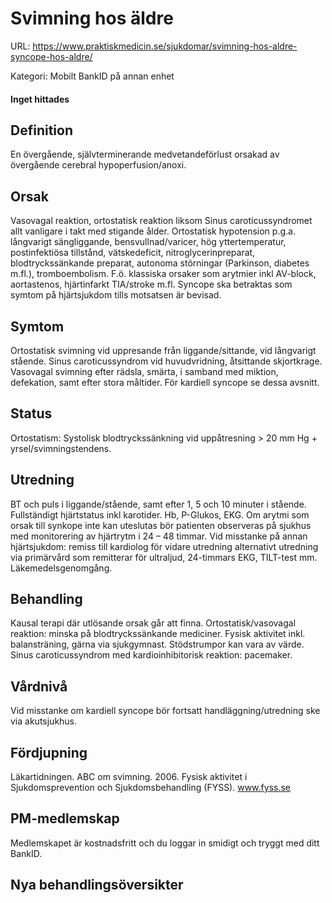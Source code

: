 # Svimning hos äldre

URL: https://www.praktiskmedicin.se/sjukdomar/svimning-hos-aldre-syncope-hos-aldre/



Kategori: Mobilt BankID på annan enhet

#### Inget hittades

## Definition

En övergående, självterminerande medvetandeförlust orsakad av övergående cerebral hypoperfusion/anoxi.

## Orsak

Vasovagal reaktion, ortostatisk reaktion liksom Sinus caroticussyndromet allt vanligare i takt med stigande ålder. Ortostatisk hypotension p.g.a. långvarigt sängliggande, bensvullnad/varicer, hög yttertemperatur, postinfektiösa tillstånd, vätskedeficit, nitroglycerinpreparat, blodtryckssänkande preparat, autonoma störningar (Parkinson, diabetes m.fl.), tromboembolism. F.ö. klassiska orsaker som arytmier inkl AV-block, aortastenos, hjärtinfarkt TIA/stroke m.fl. Syncope ska betraktas som symtom på hjärtsjukdom tills motsatsen är bevisad.

## Symtom

Ortostatisk svimning vid uppresande från liggande/sittande, vid långvarigt stående. Sinus caroticussyndrom vid huvudvridning, åtsittande skjortkrage. Vasovagal svimning efter rädsla, smärta, i samband med miktion, defekation, samt efter stora måltider. För kardiell syncope se dessa avsnitt.

## Status

Ortostatism: Systolisk blodtryckssänkning vid uppåtresning > 20 mm Hg + yrsel/svimningstendens.

## Utredning

BT och puls i liggande/stående, samt efter 1, 5 och 10 minuter i stående. Fullständigt hjärtstatus inkl karotider.
Hb, P-Glukos, EKG.
Om arytmi som orsak till synkope inte kan uteslutas bör patienten observeras på sjukhus med monitorering av hjärtrytm i 24 – 48 timmar.
Vid misstanke på annan hjärtsjukdom: remiss till kardiolog för vidare utredning alternativt utredning via primärvård som remitterar för ultraljud, 24-timmars EKG, TILT-test mm.
Läkemedelsgenomgång.

## Behandling

Kausal terapi där utlösande orsak går att finna.
Ortostatisk/vasovagal reaktion: minska på blodtryckssänkande mediciner. Fysisk aktivitet inkl. balansträning, gärna via sjukgymnast. Stödstrumpor kan vara av värde. Sinus caroticussyndrom med kardioinhibitorisk reaktion: pacemaker.

## Vårdnivå

Vid misstanke om kardiell syncope bör fortsatt handläggning/utredning ske via akutsjukhus.

## Fördjupning

Läkartidningen. ABC om svimning. 2006.
Fysisk aktivitet i Sjukdomsprevention och Sjukdomsbehandling (FYSS). www.fyss.se

## PM-medlemskap

Medlemskapet är kostnadsfritt och du loggar in smidigt och tryggt med ditt BankID.

## Nya behandlingsöversikter

